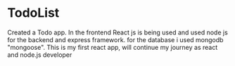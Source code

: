 # TodoList 
Created a Todo app.
In the frontend React js is being used and used node js for the backend and express framework.
for the database i used mongodb "mongoose".
This is my first react app, will continue my journey as react and node.js developer
